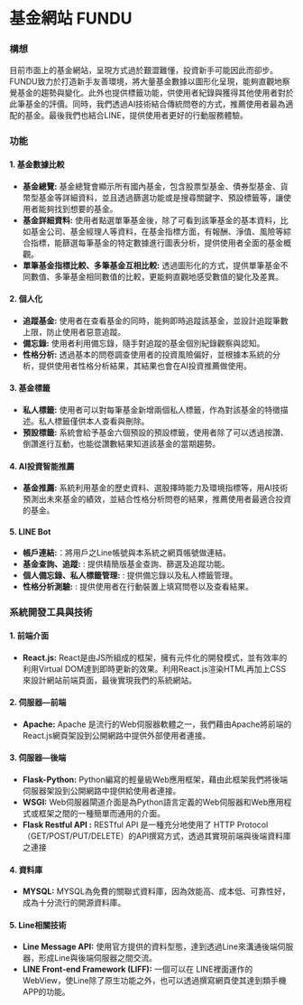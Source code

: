 # 基金網站 FUNDU
### 構想
目前市面上的基金網站，呈現方式過於艱澀難懂，投資新手可能因此而卻步。FUNDU致力於打造新手友善環境，將大量基金數據以圖形化呈現，能夠直觀地察覺基金的趨勢與變化。此外也提供標籤功能，供使用者紀錄與獲得其他使用者對於此筆基金的評價。同時，我們透過AI技術結合傳統問卷的方式，推薦使用者最為適配的基金。最後我們也結合LINE，提供使用者更好的行動服務體驗。
### 功能
#### 1. 基金數據比較
- __基金總覽:__
基金總覽會顯示所有國內基金，包含股票型基金、債券型基金、貨幣型基金等詳細資料，並且透過篩選功能或是搜尋關鍵字、預設標籤等，讓使用者能夠找到想要的基金。
- __基金詳細資料:__
使用者點選單筆基金後，除了可看到該筆基金的基本資料，比如基金公司、基金經理人等資料，在基金指標方面，有報酬、淨值、風險等綜合指標，能篩選每筆基金的特定數據進行圖表分析，提供使用者全面的基金概觀。
- __單筆基金指標比較、多筆基金互相比較:__
透過圖形化的方式，提供單筆基金不同數值、多筆基金相同數值的比較，更能夠直觀地感受數值的變化及差異。

#### 2.	個人化
- __追蹤基金:__
使用者在查看基金的同時，能夠即時追蹤該基金，並設計追蹤筆數上限，防止使用者惡意追蹤。
- __備忘錄:__
使用者利用備忘錄，隨手對追蹤的基金個別紀錄觀察與認知。
- __性格分析:__
透過基本的問卷調查使用者的投資風險偏好，並根據本系統的分析，提供使用者性格分析結果，其結果也會在AI投資推薦做使用。

#### 3.	基金標籤
- __私人標籤:__
使用者可以對每筆基金新增兩個私人標籤，作為對該基金的特徵描述。私人標籤僅供本人查看與刪除。
-  __預設標籤:__
系統會給予基金六個預設的預設標籤，使用者除了可以透過按讚、倒讚進行互動，也能從讚數結果知道該基金的當期趨勢。

#### 4.	AI投資智能推薦
- __基金推薦:__
系統利用基金的歷史資料、選股擇時能力及環境指標等，用AI技術預測出未來基金的績效，並結合性格分析問卷的結果，推薦使用者最適合投資的基金。

#### 5. LINE Bot
- __帳戶連結:__：將用戶之Line帳號與本系統之網頁帳號做連結。
- __基金查詢、追蹤:__ : 提供精簡版基金查詢、篩選及追蹤功能。
- __個人備忘錄、私人標籤管理:__ : 提供備忘錄以及私人標籤管理。
- __性格分析測驗:__ : 提供使用者在行動裝置上填寫問卷以及查看結果。

### 系統開發工具與技術
#### 1. 前端介面
- __React.js:__
React是由JS所組成的框架，擁有元件化的開發模式，並有效率的利用Virtual DOM達到即時更新的效果。利用React.js渲染HTML再加上CSS來設計網站前端頁面，最後實現我們的系統網站。
#### 2. 伺服器—前端
- __Apache:__ 
Apache 是流行的Web伺服器軟體之一，我們藉由Apache將前端的React.js網頁架設到公開網路中提供外部使用者連接。
#### 3. 伺服器—後端
- __Flask-Python:__
Python編寫的輕量級Web應用框架，藉由此框架我們將後端伺服器架設到公開網路中提供給使用者連接。
- __WSGI:__
Web伺服器閘道介面是為Python語言定義的Web伺服器和Web應用程式或框架之間的一種簡單而通用的介面。
- __Flask Restful API :__ 
RESTful API 是一種充分地使用了 HTTP Protocol（GET/POST/PUT/DELETE）的API撰寫方式，透過其實現前端與後端資料庫之連接
#### 4. 資料庫
- __MYSQL:__ 
MYSQL為免費的關聯式資料庫，因為效能高、成本低、可靠性好，成為十分流行的開源資料庫。
#### 5. Line相關技術
- __Line Message API:__ 
使用官方提供的資料型態，達到透過Line來溝通後端伺服器，形成Line與後端伺服器之間交流。
- __LINE Front-end Framework (LIFF):__ 
一個可以在 LINE裡面運作的WebView，使Line除了原生功能之外，也可以透過撰寫網頁使其達到類手機APP的功能。

